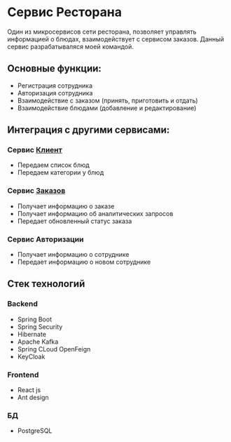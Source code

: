 # Сервис Ресторана

Один из микросервисов сети ресторана, позволяет управлять информацией о блюдах, взаимодействует с сервисом заказов.
Данный сервис разрабатываляся моей командой.

## Основные функции:

* Регистрация сотрудника
* Авторизация сотрудника
* Взаимодействие с заказом (принять, приготовить и отдать)
* Взаимодействие блюдами (добавление и редактирование)

## Интеграция с другими сервисами:

### Сервис [Клиент](https://github.com/qGamerw/customer-service)

* Передаем список блюд
* Передаем категории у блюд

### Сервис [Заказов](https://github.com/qGamerw/order-service)

* Получает информацию о заказе
* Получает информацию об аналитических запросов
* Передает обновленный статус заказа

### Сервис Авторизации

* Получает информацию о сотруднике
* Передает информацию о новом сотруднике 

## Стек технологий

### Backend

* Spring Boot
* Spring Security
* Hibernate
* Apache Kafka
* Spring CLoud OpenFeign
* KeyCloak

### Frontend

* React js
* Ant design

### БД

* PostgreSQL
